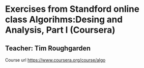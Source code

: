 Exercises from Standford online class Algorihms:Desing and Analysis, Part I (Coursera)
======================================================================================

Teacher: Tim Roughgarden
------------------------

Course url https://www.coursera.org/course/algo


